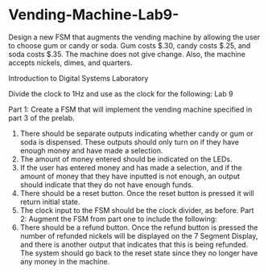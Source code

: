 # Vending-Machine-Lab9-
Design a new FSM that augments the vending machine by allowing the user to choose gum or candy or soda. Gum costs $.30, candy costs $.25, and soda costs $.35. The machine does not give change. Also, the machine accepts nickels, dimes, and quarters.

Introduction to Digital Systems Laboratory

Divide the clock to 1Hz and use as the clock for the following: 
Lab 9 

Part 1: 
Create a FSM that will implement the vending machine specified in part 3 of the prelab. 
1.	There should be separate outputs indicating whether candy or gum or soda is dispensed. These outputs should only turn on if they have enough money and have made a selection.
2.	The amount of money entered should be indicated on the LEDs.
3.	If the user has entered money and has made a selection, and if the amount of money that they have inputted is not enough, an output should indicate that they do not have enough funds.
4.	There should be a reset button. Once the reset button is pressed it will return initial state.
5.	The clock input to the FSM should be the clock divider, as before.
Part 2:
Augment the FSM from part one to include the following:
1.	There should be a refund button. Once the refund button is pressed the number of refunded nickels will be displayed on the 7 Segment Display, and there is another output that indicates that this is being refunded. The system should go back to the reset state since they no longer have any money in the machine.

